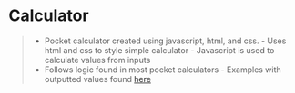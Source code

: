 # Calculator

> - Pocket calculator created using javascript, html, and css.
    - Uses html and css to style simple calculator
    - Javascript is used to calculate values from inputs
> - Follows logic found in most pocket calculators
		- Examples with outputted values found <a href="https://docs.google.com/spreadsheets/d/1HRpRqdyQrax5vgwrVatcOxSxly6GHXXfZuzc0lb9Tfg/pubhtml#">here</a>